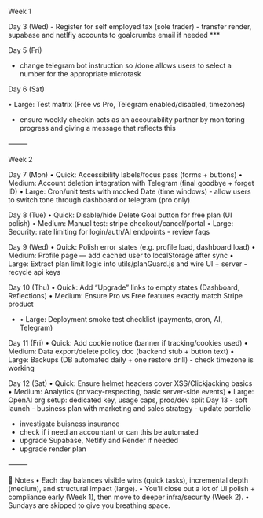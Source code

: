 Week 1

Day 3 (Wed) - Register for self employed tax (sole trader) - transfer render, supabase and netlfiy accounts to goalcrumbs email if needed \*\*\*

Day 5 (Fri)

- change telegram bot instruction so /done allows users to select a number for the appropriate microtask

Day 6 (Sat)

• Large: Test matrix (Free vs Pro, Telegram enabled/disabled, timezones)

- ensure weekly checkin acts as an accoutability partner by monitoring progress and giving a message that reflects this

⸻

Week 2

Day 7 (Mon)
• Quick: Accessibility labels/focus pass (forms + buttons)
• Medium: Account deletion integration with Telegram (final goodbye + forget ID)
• Large: Cron/unit tests with mocked Date (time windows) - allow users to switch tone through dashboard or telegram (pro only)

Day 8 (Tue)
• Quick: Disable/hide Delete Goal button for free plan (UI polish)
• Medium: Manual test: stripe checkout/cancel/portal
• Large: Security: rate limiting for login/auth/AI endpoints - review faqs

Day 9 (Wed)
• Quick: Polish error states (e.g. profile load, dashboard load)
• Medium: Profile page — add cached user to localStorage after sync
• Large: Extract plan limit logic into utils/planGuard.js and wire UI + server - recycle api keys

Day 10 (Thu)
• Quick: Add “Upgrade” links to empty states (Dashboard, Reflections)
• Medium: Ensure Pro vs Free features exactly match Stripe product

- • Large: Deployment smoke test checklist (payments, cron, AI, Telegram)

Day 11 (Fri)
• Quick: Add cookie notice (banner if tracking/cookies used)
• Medium: Data export/delete policy doc (backend stub + button text)
• Large: Backups (DB automated daily + one restore drill) - check timezone is working

Day 12 (Sat)
• Quick: Ensure helmet headers cover XSS/Clickjacking basics
• Medium: Analytics (privacy-respecting, basic server-side events)
• Large: OpenAI org setup: dedicated key, usage caps, prod/dev split
Day 13 - soft launch - business plan with marketing and sales strategy - update portfolio

- investigate buisness insurance
- check if i need an accountant or can this be automated
- upgrade Supabase, Netlify and Render if needed
- upgrade render plan

⸻

🔎 Notes
• Each day balances visible wins (quick tasks), incremental depth (medium), and structural impact (large).
• You’ll close out a lot of UI polish + compliance early (Week 1), then move to deeper infra/security (Week 2).
• Sundays are skipped to give you breathing space.
